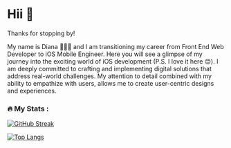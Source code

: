 <link rel="stylesheet" href="https://cdn.jsdelivr.net/gh/devicons/devicon@v2.15.1/devicon.min.css">



# Hii 👋

Thanks for stopping by! 
<br>

My name is Diana 👩🏻‍💻 and I am transitioning my career from Front End Web Developer to iOS Mobile Engineer. Here you will see a glimpse of my journey into the exciting world of iOS development (P.S. I love it here 😊). I am deeply committed to crafting and implementing digital solutions that address real-world challenges. My attention to detail combined with my ability to empathize with users, allows me to create user-centric designs and experiences.

### :fire: My Stats :

[![GitHub Streak](http://github-readme-streak-stats.herokuapp.com?user=dianatduong)](https://git.io/streak-stats)

[![Top Langs](https://github-readme-stats.vercel.app/api/top-langs/?username=dianatduong)](https://github.com/anuraghazra/github-readme-stats)


